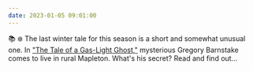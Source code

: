 ```yaml
---
date: 2023-01-05 09:01:00
---
```


📚 ❄️ The last winter tale for this season is a short and somewhat unusual one.  In ["The Tale of a Gas-Light Ghost,"](https://multoghost.wordpress.com/2023/01/05/the-tale-of-a-gas-light-ghost/) mysterious Gregory Barnstake comes to live in rural Mapleton. What's his secret? Read and find out...
